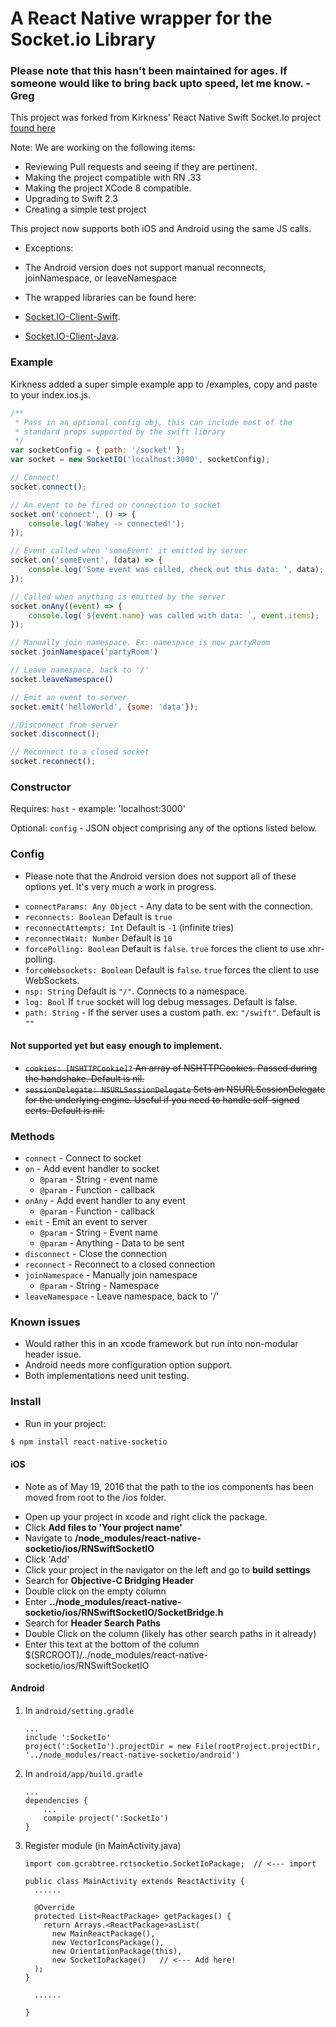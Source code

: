 # A React Native wrapper for the Socket.io Library

### Please note that this hasn't been maintained for ages. If someone would like to bring back upto speed, let me know. -Greg

This project was forked from Kirkness' React Native Swift Socket.Io project
[found here](https://github.com/kirkness/react-native-swift-socketio)

Note: We are working on the following items:
* Reviewing Pull requests and seeing if they are pertinent.
* Making the project compatible with RN .33 
* Making the project XCode 8 compatible.
* Upgrading to Swift 2.3
* Creating a simple test project

This project now supports both iOS and Android using the same JS calls.
* Exceptions:
 * The Android version does not support manual reconnects, joinNamespace, or leaveNamespace

* The wrapped libraries can be found here:
 * [Socket.IO-Client-Swift](https://github.com/socketio/socket.io-client-swift).
 * [Socket.IO-Client-Java](https://github.com/socketio/socket.io-client-java).

### Example
Kirkness added a super simple example app to /examples, copy and paste to your index.ios.js.
``` js
/**
 * Pass in an optional config obj, this can include most of the
 * standard props supported by the swift library
 */
var socketConfig = { path: '/socket' };
var socket = new SocketIO('localhost:3000', socketConfig);

// Connect!
socket.connect();

// An event to be fired on connection to socket
socket.on('connect', () => {
    console.log('Wahey -> connected!');
});

// Event called when 'someEvent' it emitted by server
socket.on('someEvent', (data) => {
    console.log('Some event was called, check out this data: ', data);
});

// Called when anything is emitted by the server
socket.onAny((event) => {
    console.log(`${event.name} was called with data: `, event.items);
});

// Manually join namespace. Ex: namespace is now partyRoom
socket.joinNamespace('partyRoom')

// Leave namespace, back to '/'
socket.leaveNamespace()

// Emit an event to server
socket.emit('helloWorld', {some: 'data'});

//Disconnect from server
socket.disconnect();

// Reconnect to a closed socket
socket.reconnect();
```

### Constructor

Requires:
`host` - example: 'localhost:3000'

Optional:
`config` - JSON object comprising any of the options listed below.


### Config
* Please note that the Android version does not support all of these options yet. It's very much a work in progress.

- `connectParams: Any Object` - Any data to be sent with the connection.
- `reconnects: Boolean` Default is `true`
- `reconnectAttempts: Int` Default is `-1` (infinite tries)
- `reconnectWait: Number` Default is `10`
- `forcePolling: Boolean` Default is `false`. `true` forces the client to use xhr-polling.
- `forceWebsockets: Boolean` Default is `false`. `true` forces the client to use WebSockets.
- `nsp: String` Default is `"/"`. Connects to a namespace.
- `log: Bool` If `true` socket will log debug messages. Default is false.
- `path: String` - If the server uses a custom path. ex: `"/swift"`. Default is `""`

#### Not supported yet but easy enough to implement.

- ~~`cookies: [NSHTTPCookie]?` An array of NSHTTPCookies. Passed during the handshake. Default is nil.~~
- ~~`sessionDelegate: NSURLSessionDelegate` Sets an NSURLSessionDelegate for the underlying engine. Useful if you need to handle self-signed certs. Default is nil.~~

### Methods

- `connect` - Connect to socket
- `on` - Add event handler to socket
    - `@param` - String - event name
    - `@param` - Function - callback
- `onAny` - Add event handler to any event
    - `@param` - Function - callback
- `emit` - Emit an event to server
    - `@param` - String - Event name
    - `@param` - Anything - Data to be sent
- `disconnect` - Close the connection
- `reconnect` - Reconnect to a closed connection
- `joinNamespace` - Manually join namespace
    - `@param` - String - Namespace
- `leaveNamespace` - Leave namespace, back to '/'

### Known issues

- Would rather this in an xcode framework but run into non-modular header issue.
- Android needs more configuration option support.
- Both implementations need unit testing.

### Install

- Run in your project:
```sh
$ npm install react-native-socketio
```

#### iOS
* Note as of May 19, 2016 that the path to the ios components has been moved from root to the /ios folder.
- Open up your project in xcode and right click the package.
- Click **Add files to 'Your project name'**
- Navigate to **/node_modules/react-native-socketio/ios/RNSwiftSocketIO**
- Click 'Add'
- Click your project in the navigator on the left and go to **build settings**
- Search for **Objective-C Bridging Header**
- Double click on the empty column
- Enter **../node_modules/react-native-socketio/ios/RNSwiftSocketIO/SocketBridge.h**
- Search for **Header Search Paths**
- Double Click on the column (likely has other search paths in it already)
- Enter this text at the bottom of the column $(SRCROOT)/../node_modules/react-native-socketio/ios/RNSwiftSocketIO

#### Android

1. In `android/setting.gradle`

    ```
    ...
    include ':SocketIo'
    project(':SocketIo').projectDir = new File(rootProject.projectDir, '../node_modules/react-native-socketio/android')
    ```

2. In `android/app/build.gradle`

    ```
    ...
    dependencies {
        ...
        compile project(':SocketIo')
    }
    ```

3. Register module (in MainActivity.java)

    ```
    import com.gcrabtree.rctsocketio.SocketIoPackage;  // <--- import

    public class MainActivity extends ReactActivity {
      ......

      @Override
      protected List<ReactPackage> getPackages() {
        return Arrays.<ReactPackage>asList(
          new MainReactPackage(),
          new VectorIconsPackage(),
          new OrientationPackage(this),
          new SocketIoPackage()   // <--- Add here!
      );
    }

      ......

    }
    ```
